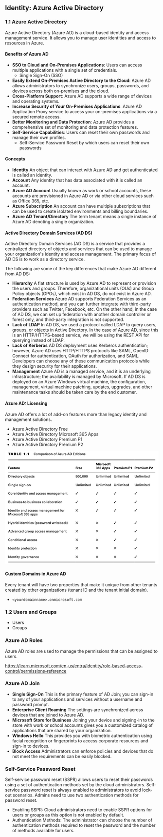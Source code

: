 ## Identity: Azure Active Directory

### 1.1 Azure Active Directory

Azure Active Directory (Azure AD) is a cloud-based identity and access management service. It allows you to manage user identities and access to resources in Azure.

#### Benefits of Azure AD

- **SSO to Cloud and On-Premises Applications**: Users can access multiple applications with a single set of credentials. 
  - Single Sign-On (SSO) 
- **Easily Extend On-Premises Active Directory to the Cloud**: Azure AD allows administrators to synchronize users, groups, passwords, and devices across both on-premises and the cloud.
- **Cross-Platform Support**: Azure AD supports a wide range of devices and operating systems.
- **Increase Security of Your On-Premises Applications**: Azure AD Application Proxy service to access your on-premises applications via a secured remote access.
- **Better Monitoring and Data Protection**: Azure AD provides a comprehensive set of monitoring and data protection features.
- **Self-Service Capabilities**: Users can reset their own passwords and manage their own profiles.
  - Self-Service Password Reset by which users can reset their own passwords


#### Concepts
- **Identity** An object that can interact with Azure AD and get authenticated is called an identity.
- **Account** Any identity that has data associated with it is called an account.
- **Azure AD Account** Usually known as work or school accounts, these accounts are provisioned in Azure AD or via other cloud services such as Office 365, etc.
- **Azure Subscription** An account can have multiple subscriptions that can be used to create isolated environments and billing boundaries.
- **Azure AD Tenant/Directory** The term tenant means a single instance of Azure AD denoting a single organization.

#### Active Directory Domain Services (AD DS)

Active Directory Domain Services (AD DS) is a service that provides a centralized directory of objects and services that can be used to manage your organization's identity and access management. The primary focus of AD DS is to work as a directory service.

The following are some of the key differences that make Azure AD different from AD DS:
- **Hierarchy** A flat structure is used by Azure AD to represent or provision the users and groups. Therefore, organizational units (OUs) and Group Policy objects (GPOs), which exist in AD DS, do not exist in Azure AD.
- **Federation Services** Azure AD supports Federation Services as an authentication method, and you can further integrate with third-party providers such as Twitter, Facebook, etc. On the other hand, in the case of AD DS, we can set up federation with another domain controller or forest only, and third-party integration is not supported.
- **Lack of LDAP** In AD DS, we used a protocol called LDAP to query users, groups, or objects in Active Directory. In the case of Azure AD, since this is an HTTP/HTTPS-based service, we will be using the REST API for querying instead of LDAP.
- **Lack of Kerberos** AD DS deployment uses Kerberos authentication; however, Azure AD uses HTTP/HTTPS protocols like SAML, OpenID Connect for authentication, OAuth for authorization, and SAML. Developers can choose any of these communication protocols while they design security for their applications.
- **Management** Azure AD is a managed service, and it is an underlying infrastructure; the availability is managed by Microsoft. If AD DS is deployed on an Azure Windows virtual machine, the configuration, management, virtual machine patching, updates, upgrades, and other maintenance tasks should be taken care by the end customer.

#### Azure AD: Licensing

Azure AD offers a lot of add-on features more than legacy identity and management solutions.
- Azure Active Directory Free
- Azure Active Directory Microsoft 365 Apps
- Azure Active Directory Premium P1
- Azure Active Directory Premium P2

![Azure AD Licensing](./images/01.png)

#### Custom Domains in Azure AD
Every tenant will have two properties that make it unique from other tenants created by other organizations (tenant ID and the tenant initial domain).
- `<yourdomainname>.onmicrosoft.com`

### 1.2 Users and Groups

- Users
- Groups

### Azure AD Roles
Azure AD roles are used to manage the permissions that can be assigned to users.

https://learn.microsoft.com/en-us/entra/identity/role-based-access-control/permissions-reference

### Azure AD Join

- **Single Sign-On** This is the primary feature of AD Join; you can sign-in to any of your applications and services without a username and password prompt. 
- **Enterprise Client Roaming** The settings are synchronized across devices that are joined to Azure AD.
- **Microsoft Store for Business** Joining your device and signing-in to the store with work or school accounts gives you a customized catalog of applications that are shared by your organization.
- **Windows Hello** This provides you with biometric authentication using facial recognition or fingerprints to access corporate resources and sign-in to devices. 
- **Block Access** Administrators can enforce policies and devices that do not meet the requirements can be easily blocked.


### Self-Service Password Reset
Self-service password reset (SSPR) allows users to reset their passwords using a set of authentication methods set by the cloud administrators. Self-service password reset is always enabled to administrators to avoid lock-out scenarios. Admins need to use two authentication methods for password reset.

- Enabling SSPR: Cloud administrators need to enable SSPR options for users or groups as this option is not enabled by default.
- Authentication Methods: The administrator can choose the number of authentication methods required to reset the password and the number of methods available for users.